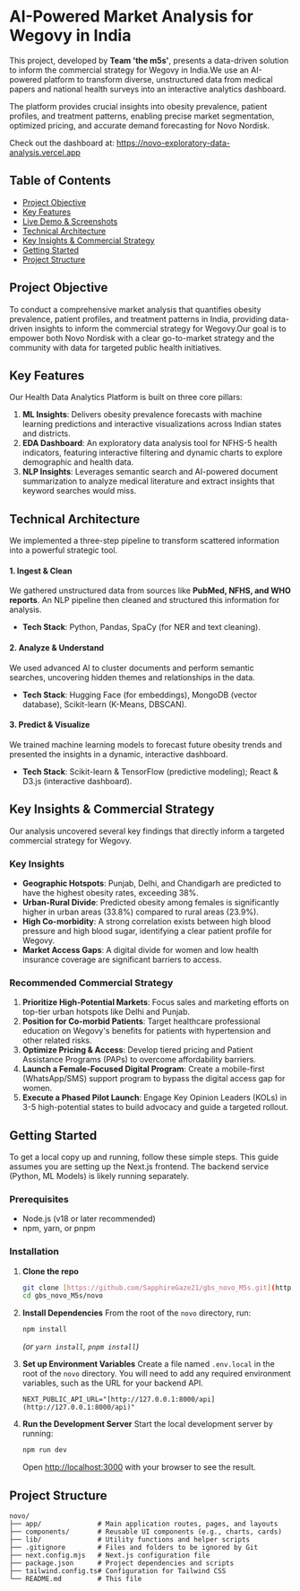 # AI-Powered Market Analysis for Wegovy in India 

This project, developed by **Team 'the m5s'**, presents a data-driven solution to inform the commercial strategy for Wegovy in India.We use an AI-powered platform to transform diverse, unstructured data from medical papers and national health surveys into an interactive analytics dashboard.

The platform provides crucial insights into obesity prevalence, patient profiles, and treatment patterns, enabling precise market segmentation, optimized pricing, and accurate demand forecasting for Novo Nordisk.

Check out the dashboard at: https://novo-exploratory-data-analysis.vercel.app


## Table of Contents

-   [Project Objective](#-project-objective)
-   [Key Features](#-key-features)
-   [Live Demo & Screenshots](#-live-demo--screenshots)
-   [Technical Architecture](#-technical-architecture)
-   [Key Insights & Commercial Strategy](#-key-insights--commercial-strategy)
-   [Getting Started](#-getting-started)
-   [Project Structure](#-project-structure)

## Project Objective

To conduct a comprehensive market analysis that quantifies obesity prevalence, patient profiles, and treatment patterns in India, providing data-driven insights to inform the commercial strategy for Wegovy.Our goal is to empower both Novo Nordisk with a clear go-to-market strategy and the community with data for targeted public health initiatives.

##  Key Features

Our Health Data Analytics Platform is built on three core pillars:

1. **ML Insights**: Delivers obesity prevalence forecasts with machine learning predictions and interactive visualizations across Indian states and districts.
2. **EDA Dashboard**: An exploratory data analysis tool for NFHS-5 health indicators, featuring interactive filtering and dynamic charts to explore demographic and health data.
3. **NLP Insights**: Leverages semantic search and AI-powered document summarization to analyze medical literature and extract insights that keyword searches would miss.


## Technical Architecture

We implemented a three-step pipeline to transform scattered information into a powerful strategic tool.

#### 1. Ingest & Clean
We gathered unstructured data from sources like **PubMed, NFHS, and WHO reports**. An NLP pipeline then cleaned and structured this information for analysis.
* **Tech Stack**: Python, Pandas, SpaCy (for NER and text cleaning).

#### 2. Analyze & Understand
We used advanced AI to cluster documents and perform semantic searches, uncovering hidden themes and relationships in the data.
* **Tech Stack**: Hugging Face (for embeddings), MongoDB (vector database), Scikit-learn (K-Means, DBSCAN).

#### 3. Predict & Visualize
We trained machine learning models to forecast future obesity trends and presented the insights in a dynamic, interactive dashboard.
* **Tech Stack**: Scikit-learn & TensorFlow (predictive modeling); React & D3.js (interactive dashboard).

##  Key Insights & Commercial Strategy

Our analysis uncovered several key findings that directly inform a targeted commercial strategy for Wegovy.

### Key Insights

* **Geographic Hotspots**: Punjab, Delhi, and Chandigarh are predicted to have the highest obesity rates, exceeding 38%.
* **Urban-Rural Divide**: Predicted obesity among females is significantly higher in urban areas (33.8%) compared to rural areas (23.9%).
* **High Co-morbidity**: A strong correlation exists between high blood pressure and high blood sugar, identifying a clear patient profile for Wegovy.
* **Market Access Gaps**: A digital divide for women and low health insurance coverage are significant barriers to access.

### Recommended Commercial Strategy

1.  **Prioritize High-Potential Markets**: Focus sales and marketing efforts on top-tier urban hotspots like Delhi and Punjab.
2.  **Position for Co-morbid Patients**: Target healthcare professional education on Wegovy's benefits for patients with hypertension and other related risks.
3. **Optimize Pricing & Access**: Develop tiered pricing and Patient Assistance Programs (PAPs) to overcome affordability barriers.
4.  **Launch a Female-Focused Digital Program**: Create a mobile-first (WhatsApp/SMS) support program to bypass the digital access gap for women.
5.  **Execute a Phased Pilot Launch**: Engage Key Opinion Leaders (KOLs) in 3-5 high-potential states to build advocacy and guide a targeted rollout.

##  Getting Started

To get a local copy up and running, follow these simple steps. This guide assumes you are setting up the Next.js frontend. The backend service (Python, ML Models) is likely running separately.

### Prerequisites

* Node.js (v18 or later recommended)
* npm, yarn, or pnpm

### Installation

1.  **Clone the repo**
    ```sh
    git clone [https://github.com/SapphireGaze21/gbs_novo_M5s.git](https://github.com/SapphireGaze21/gbs_novo_M5s.git)
    cd gbs_novo_M5s/novo
    ```
2.  **Install Dependencies**
    From the root of the `novo` directory, run:
    ```sh
    npm install
    ```
    *(or `yarn install`, `pnpm install`)*

3.  **Set up Environment Variables**
    Create a file named `.env.local` in the root of the `novo` directory. You will need to add any required environment variables, such as the URL for your backend API.
    ```
    NEXT_PUBLIC_API_URL="[http://127.0.0.1:8000/api](http://127.0.0.1:8000/api)"
    ```

4.  **Run the Development Server**
    Start the local development server by running:
    ```sh
    npm run dev
    ```
    Open [http://localhost:3000](http://localhost:3000) with your browser to see the result.

## Project Structure

```
novo/
├── app/              # Main application routes, pages, and layouts
├── components/       # Reusable UI components (e.g., charts, cards)
├── lib/              # Utility functions and helper scripts
├── .gitignore        # Files and folders to be ignored by Git
├── next.config.mjs   # Next.js configuration file
├── package.json      # Project dependencies and scripts
├── tailwind.config.ts# Configuration for Tailwind CSS
└── README.md         # This file
```
